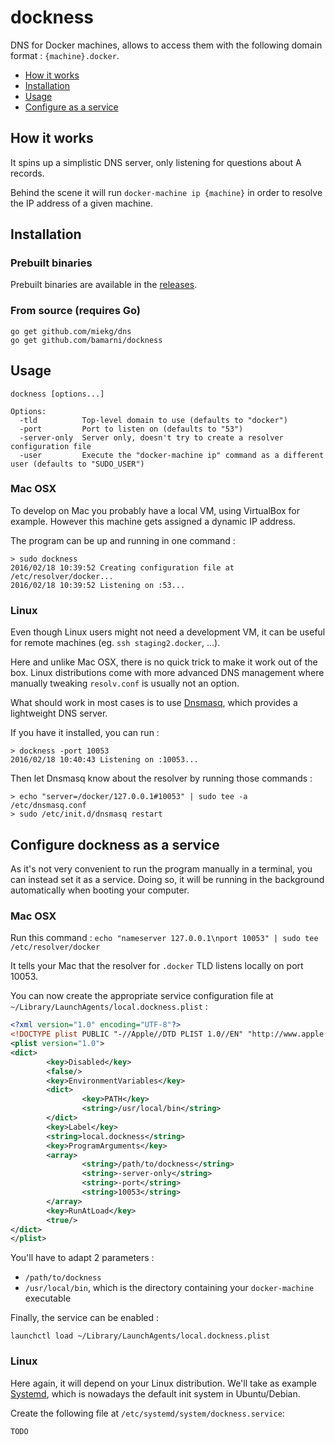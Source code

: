 # dockness

DNS for Docker machines, allows to access them with the following domain format : `{machine}.docker`.

- [How it works](#how-it-works)
- [Installation](#installation)
- [Usage](#usage)
- [Configure as a service](#configure-dockness-as-a-service)

## How it works

It spins up a simplistic DNS server, only listening for questions about A records.

Behind the scene it will run `docker-machine ip {machine}` in order to resolve the IP address of a given machine.

## Installation

### Prebuilt binaries

Prebuilt binaries are available in the [releases](https://github.com/bamarni/dockness/releases).

### From source (requires Go)

    go get github.com/miekg/dns
    go get github.com/bamarni/dockness

## Usage

    dockness [options...]

    Options:
      -tld          Top-level domain to use (defaults to "docker")
      -port         Port to listen on (defaults to "53")
      -server-only  Server only, doesn't try to create a resolver configuration file
      -user         Execute the "docker-machine ip" command as a different user (defaults to "SUDO_USER")

### Mac OSX

To develop on Mac you probably have a local VM, using VirtualBox for example.
However this machine gets assigned a dynamic IP address.

The program can be up and running in one command :

    > sudo dockness
    2016/02/18 10:39:52 Creating configuration file at /etc/resolver/docker...
    2016/02/18 10:39:52 Listening on :53...

### Linux

Even though Linux users might not need a development VM, it can be useful for remote machines
(eg. `ssh staging2.docker`, ...).

Here and unlike Mac OSX, there is no quick trick to make it work out of the box. Linux distributions come
with more advanced DNS management where manually tweaking `resolv.conf` is usually not an option.

What should work in most cases is to use [Dnsmasq](http://www.thekelleys.org.uk/dnsmasq/doc.html),
which provides a lightweight DNS server.

If you have it installed, you can run :

    > dockness -port 10053
    2016/02/18 10:40:43 Listening on :10053...

Then let Dnsmasq know about the resolver by running those commands :

    > echo "server=/docker/127.0.0.1#10053" | sudo tee -a /etc/dnsmasq.conf
    > sudo /etc/init.d/dnsmasq restart

## Configure dockness as a service

As it's not very convenient to run the program manually in a terminal, you can instead set it as a service.
Doing so, it will be running in the background automatically when booting your computer.

### Mac OSX

Run this command : `echo "nameserver 127.0.0.1\nport 10053" | sudo tee /etc/resolver/docker`

It tells your Mac that the resolver for `.docker` TLD listens locally on port 10053.

You can now create the appropriate service configuration file at `~/Library/LaunchAgents/local.dockness.plist` :

``` xml
<?xml version="1.0" encoding="UTF-8"?>
<!DOCTYPE plist PUBLIC "-//Apple//DTD PLIST 1.0//EN" "http://www.apple.com/DTDs/PropertyList-1.0.dtd">
<plist version="1.0">
<dict>
        <key>Disabled</key>
        <false/>
        <key>EnvironmentVariables</key>
        <dict>
                <key>PATH</key>
                <string>/usr/local/bin</string>
        </dict>
        <key>Label</key>
        <string>local.dockness</string>
        <key>ProgramArguments</key>
        <array>
                <string>/path/to/dockness</string>
                <string>-server-only</string>
                <string>-port</string>
                <string>10053</string>
        </array>
        <key>RunAtLoad</key>
        <true/>
</dict>
</plist>
```

You'll have to adapt 2 parameters :
- `/path/to/dockness`
- `/usr/local/bin`, which is the directory containing your `docker-machine` executable

Finally, the service can be enabled :

    launchctl load ~/Library/LaunchAgents/local.dockness.plist

### Linux

Here again, it will depend on your Linux distribution.
We'll take as example [Systemd](https://freedesktop.org/wiki/Software/systemd/),
which is nowadays the default init system in Ubuntu/Debian.

Create the following file at `/etc/systemd/system/dockness.service`:

    TODO

